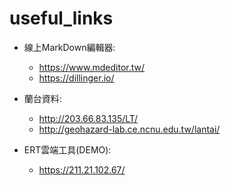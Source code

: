 # useful_links

+ 線上MarkDown編輯器:
  + https://www.mdeditor.tw/
  + https://dillinger.io/

+ 蘭台資料:
  + http://203.66.83.135/LT/
  + http://geohazard-lab.ce.ncnu.edu.tw/lantai/

+ ERT雲端工具(DEMO):
  + https://211.21.102.67/

